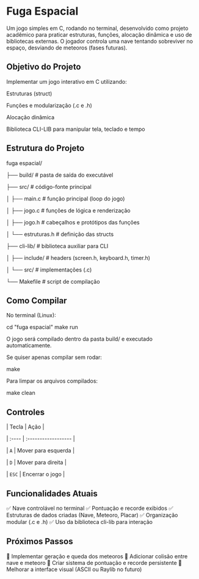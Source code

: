 # Fuga Espacial

Um jogo simples em C, rodando no terminal, desenvolvido como projeto acadêmico para praticar estruturas, funções, alocação dinâmica e uso de bibliotecas externas.
O jogador controla uma nave tentando sobreviver no espaço, desviando de meteoros (fases futuras).

## Objetivo do Projeto

Implementar um jogo interativo em C utilizando:

Estruturas (struct)

Funções e modularização (.c e .h)

Alocação dinâmica

Biblioteca CLI-LIB para manipular tela, teclado e tempo

## Estrutura do Projeto

fuga espacial/

├── build/               # pasta de saída do executável

├── src/                 # código-fonte principal

│   ├── main.c           # função principal (loop do jogo)

│   ├── jogo.c           # funções de lógica e renderização

│   ├── jogo.h           # cabeçalhos e protótipos das funções

│   └── estruturas.h     # definição das structs

├── cli-lib/             # biblioteca auxiliar para CLI

│   ├── include/         # headers (screen.h, keyboard.h, timer.h)

│   └── src/             # implementações (.c)

└── Makefile             # script de compilação

## Como Compilar

No terminal (Linux):

cd "fuga espacial"
make run

O jogo será compilado dentro da pasta build/ e executado automaticamente.

Se quiser apenas compilar sem rodar:

make

Para limpar os arquivos compilados:

make clean

## Controles

| Tecla | Ação                |

| :---- | :------------------ |

| `A`   | Mover para esquerda |

| `D`   | Mover para direita  |

| `ESC` | Encerrar o jogo     |

## Funcionalidades Atuais

✅ Nave controlável no terminal
✅ Pontuação e recorde exibidos
✅ Estruturas de dados criadas (Nave, Meteoro, Placar)
✅ Organização modular (.c e .h)
✅ Uso da biblioteca cli-lib para interação

## Próximos Passos

🚧 Implementar geração e queda dos meteoros
🚧 Adicionar colisão entre nave e meteoro
🚧 Criar sistema de pontuação e recorde persistente
🚧 Melhorar a interface visual (ASCII ou Raylib no futuro)
